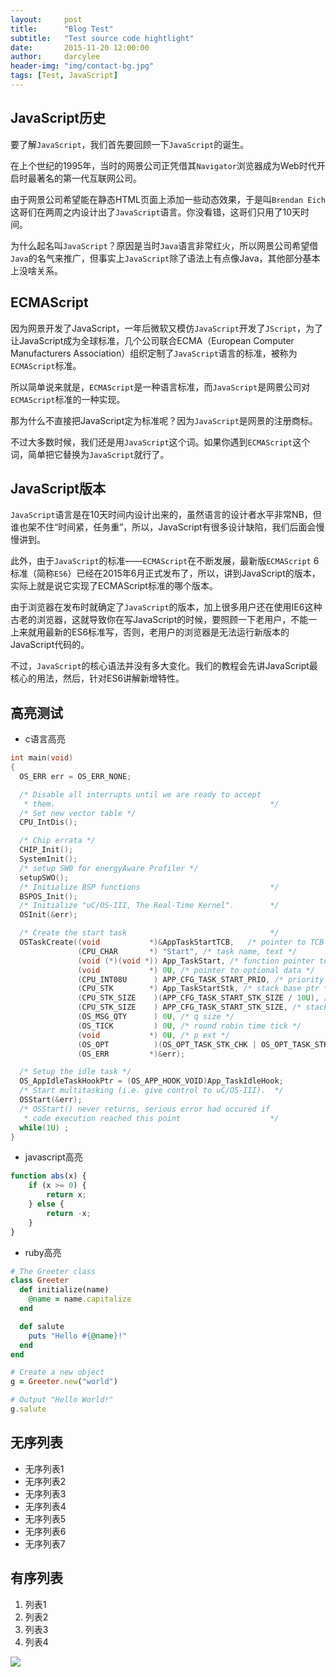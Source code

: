 ```yaml
---
layout:     post
title:      "Blog Test"
subtitle:   "Test source code hightlight"
date:       2015-11-20 12:00:00
author:     darcylee
header-img: "img/contact-bg.jpg"
tags: [Test, JavaScript]
---
```



## JavaScript历史


要了解`JavaScript`，我们首先要回顾一下`JavaScript`的诞生。

在上个世纪的1995年，当时的网景公司正凭借其`Navigator`浏览器成为Web时代开启时最著名的第一代互联网公司。

由于网景公司希望能在静态HTML页面上添加一些动态效果，于是叫`Brendan Eich`这哥们在两周之内设计出了`JavaScript`语言。你没看错，这哥们只用了10天时间。

为什么起名叫`JavaScript`？原因是当时`Java`语言非常红火，所以网景公司希望借`Java`的名气来推广，但事实上`JavaScript`除了语法上有点像Java，其他部分基本上没啥关系。

## ECMAScript

因为网景开发了JavaScript，一年后微软又模仿`JavaScript`开发了`JScript`，为了让JavaScript成为全球标准，几个公司联合ECMA（European Computer Manufacturers Association）组织定制了`JavaScript`语言的标准，被称为`ECMAScript`标准。

所以简单说来就是，`ECMAScript`是一种语言标准，而`JavaScript`是网景公司对`ECMAScript`标准的一种实现。

那为什么不直接把JavaScript定为标准呢？因为`JavaScript`是网景的注册商标。

不过大多数时候，我们还是用`JavaScript`这个词。如果你遇到`ECMAScript`这个词，简单把它替换为`JavaScript`就行了。

## JavaScript版本

`JavaScript`语言是在10天时间内设计出来的，虽然语言的设计者水平非常NB，但谁也架不住“时间紧，任务重”，所以，JavaScript有很多设计缺陷，我们后面会慢慢讲到。

此外，由于`JavaScript`的标准——`ECMAScript`在不断发展，最新版`ECMAScript` 6标准（简称`ES6`）已经在2015年6月正式发布了，所以，讲到JavaScript的版本，实际上就是说它实现了ECMAScript标准的哪个版本。

由于浏览器在发布时就确定了`JavaScript`的版本，加上很多用户还在使用IE6这种古老的浏览器，这就导致你在写JavaScript的时候，要照顾一下老用户，不能一上来就用最新的ES6标准写，否则，老用户的浏览器是无法运行新版本的JavaScript代码的。

不过，`JavaScript`的核心语法并没有多大变化。我们的教程会先讲JavaScript最核心的用法，然后，针对ES6讲解新增特性。

## 高亮测试

* c语言高亮

```c
int main(void)
{
  OS_ERR err = OS_ERR_NONE;

  /* Disable all interrupts until we are ready to accept
   * them.                                                */
  /* Set new vector table */
  CPU_IntDis();

  /* Chip errata */
  CHIP_Init();
  SystemInit();
  /* setup SW0 for energyAware Profiler */
  setupSWO();
  /* Initialize BSP functions                             */
  BSPOS_Init();
  /* Initialize "uC/OS-III, The Real-Time Kernel".        */
  OSInit(&err);

  /* Create the start task                                */
  OSTaskCreate((void           *)&AppTaskStartTCB,   /* pointer to TCB */
               (CPU_CHAR       *) "Start", /* task name, text */
               (void (*)(void *)) App_TaskStart, /* function pointer to task */
               (void           *) 0U, /* pointer to optional data */
               (CPU_INT08U      ) APP_CFG_TASK_START_PRIO, /* priority */
               (CPU_STK        *) App_TaskStartStk, /* stack base ptr */
               (CPU_STK_SIZE    )(APP_CFG_TASK_START_STK_SIZE / 10U), /* stack limit */
               (CPU_STK_SIZE    ) APP_CFG_TASK_START_STK_SIZE, /* stack size */
               (OS_MSG_QTY      ) 0U, /* q size */
               (OS_TICK         ) 0U, /* round robin time tick */
               (void           *) 0U, /* p ext */
               (OS_OPT          )(OS_OPT_TASK_STK_CHK | OS_OPT_TASK_STK_CLR), /* options */
               (OS_ERR         *)&err);

  /* Setup the idle task */
  OS_AppIdleTaskHookPtr = (OS_APP_HOOK_VOID)App_TaskIdleHook;
  /* Start multitasking (i.e. give control to uC/OS-III).  */
  OSStart(&err);
  /* OSStart() never returns, serious error had occured if
   * code execution reached this point                    */
  while(1U) ;
}
```

* javascript高亮

```javascript
function abs(x) {
    if (x >= 0) {
        return x;
    } else {
        return -x;
    }
}
```

* ruby高亮

```ruby
# The Greeter class
class Greeter
  def initialize(name)
    @name = name.capitalize
  end

  def salute
    puts "Hello #{@name}!"
  end
end

# Create a new object
g = Greeter.new("world")

# Output "Hello World!"
g.salute
```

## 无序列表
* 无序列表1
* 无序列表2
* 无序列表3
* 无序列表4
* 无序列表5
* 无序列表6
* 无序列表7

## 有序列表
1. 列表1
2. 列表2
3. 列表3
4. 列表4


![](http://jekyll.bootcss.com/img/octojekyll.png)
